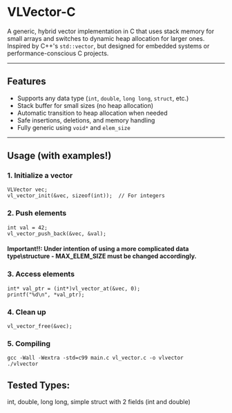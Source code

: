 # VLVector-C

A generic, hybrid vector implementation in C that uses stack memory for small arrays and switches to dynamic heap allocation for larger ones. Inspired by C++'s `std::vector`, but designed for embedded systems or performance-conscious C projects.

---

## Features

- Supports any data type (`int`, `double`, `long long`, `struct`, etc.)
- Stack buffer for small sizes (no heap allocation)
- Automatic transition to heap allocation when needed
- Safe insertions, deletions, and memory handling
- Fully generic using `void*` and `elem_size`

---

## Usage (with examples!)

### 1. Initialize a vector

```
VLVector vec;
vl_vector_init(&vec, sizeof(int));  // For integers
```

### 2. Push elements 
```
int val = 42;
vl_vector_push_back(&vec, &val);
```
#### Important!!: Under intention of using a more complicated data type\structure - MAX_ELEM_SIZE must be changed accordingly.

### 3. Access elements
``` 
int* val_ptr = (int*)vl_vector_at(&vec, 0);
printf("%d\n", *val_ptr);
```

### 4. Clean up
```
vl_vector_free(&vec);
```

### 5. Compiling
```
gcc -Wall -Wextra -std=c99 main.c vl_vector.c -o vlvector
./vlvector
```

## Tested Types:
int, double, long long, simple struct with 2 fields (int and double)
